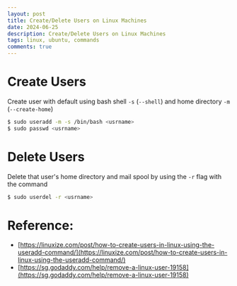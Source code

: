 ```yaml
---
layout: post
title: Create/Delete Users on Linux Machines
date: 2024-06-25
description: Create/Delete Users on Linux Machines
tags: linux, ubuntu, commands
comments: true
---
```

# Create Users 
Create user with default using bash shell `-s` (`--shell`) and home directory `-m` (`--create-home`)
```bash
$ sudo useradd -m -s /bin/bash <usrname>
$ sudo passwd <usrname>
```

# Delete Users
Delete that user's home directory and mail spool by using the `-r` flag with the command
```bash
$ sudo userdel -r <usrname>
```

# Reference:
- [https://linuxize.com/post/how-to-create-users-in-linux-using-the-useradd-command/](https://linuxize.com/post/how-to-create-users-in-linux-using-the-useradd-command/)
- [https://sg.godaddy.com/help/remove-a-linux-user-19158](https://sg.godaddy.com/help/remove-a-linux-user-19158)

